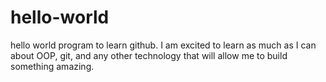 hello-world
===========

hello world program to learn github.
I am excited to learn as much as I can about OOP, git, and any other technology that will allow me to build something amazing.
